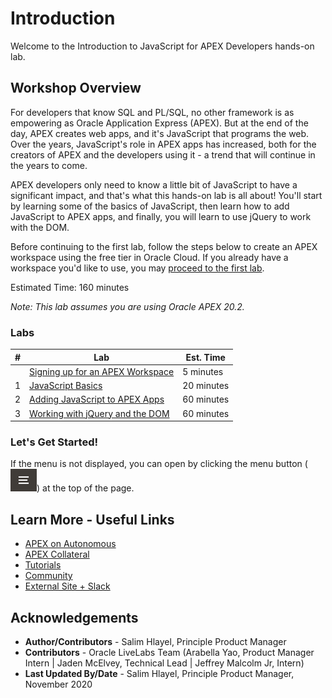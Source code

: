 # Introduction

Welcome to the Introduction to JavaScript for APEX Developers hands-on lab.

## Workshop Overview

For developers that know SQL and PL/SQL, no other framework is as empowering as Oracle Application Express (APEX). But at the end of the day, APEX creates web apps, and it's JavaScript that programs the web. Over the years, JavaScript's role in APEX apps has increased, both for the creators of APEX and the developers using it - a trend that will continue in the years to come.

APEX developers only need to know a little bit of JavaScript to have a significant impact, and that's what this hands-on lab is all about! You'll start by learning some of the basics of JavaScript, then learn how to add JavaScript to APEX apps, and finally, you will learn to use jQuery to work with the DOM.

Before continuing to the first lab, follow the steps below to create an APEX workspace using the free tier in Oracle Cloud. If you already have a workspace you'd like to use, you may [proceed to the first lab](?lab=lab-1-javascript-basics).

Estimated Time: 160 minutes

*Note: This lab assumes you are using Oracle APEX 20.2.*

### Labs

| # | Lab | Est. Time |
| --- | --- | --- |
|   | [Signing up for an APEX Workspace](?lab=sign-up-for-apex-workspace) | 5 minutes |
| 1 | [JavaScript Basics](?lab=lab-1-javascript-basics) | 20 minutes |
| 2 | [Adding JavaScript to APEX Apps](?lab=lab-2-adding-javascript-apex-apps) | 60 minutes |
| 3 | [Working with jQuery and the DOM](?lab=lab-3-working-dom-jquery) | 60 minutes |

### **Let's Get Started!**

If the menu is not displayed, you can open by clicking the menu button (![Menu icon](./images/menu-button.png)) at the top of the page.

## Learn More - Useful Links

- [APEX on Autonomous](https://apex.oracle.com/autonomous)
- [APEX Collateral](https://apex.oracle.com)
- [Tutorials](https://apex.oracle.com/en/learn/tutorials)
- [Community](https://apex.oracle.com/community)
- [External Site + Slack](http://apex.world)

## Acknowledgements

 - **Author/Contributors** -  Salim Hlayel, Principle Product Manager
 - **Contributors** - Oracle LiveLabs Team (Arabella Yao, Product Manager Intern | Jaden McElvey, Technical Lead | Jeffrey Malcolm Jr, Intern)
 - **Last Updated By/Date** - Salim Hlayel, Principle Product Manager, November 2020
